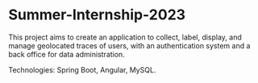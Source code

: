 # Summer-Internship-2023

This project aims to create an application to collect, label, display, and manage geolocated traces of users, with an authentication system and a back office for data administration.

Technologies: Spring Boot, Angular, MySQL.
